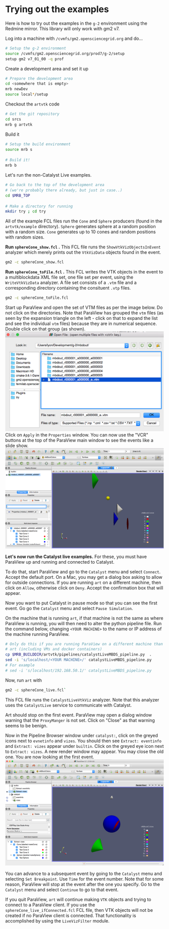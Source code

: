 # Trying out the examples

Here is how to try out the examples in the `g-2` 
environment using the Redmine mirror. This library will only work with 
 gm2 v7.

Log into a machine with `/cvmfs/gm2.opensciencegrid.org` and do...

```bash
# Setup the g-2 environment
source /cvmfs/gm2.opensciencegrid.org/prod7/g-2/setup
setup gm2 v7_01_00 -q prof
```

Create a development area and set it up

```bash
# Prepare the development area
cd <somewhere that is empty>
mrb newDev
source local*/setup
```

Checkout the `artvtk` code

```bash
# Get the git repository
cd srcs
mrb g artvtk
```

Build it

```bash
# Setup the build environment
source mrb s

# Build it!
mrb b
```

Let's run the non-Catalyst Live examples. 

```bash
# Go back to the top of the development area 
# (we're probably there already, but just in case..)
cd $MRB_TOP

# Make a directory for running
mkdir try ; cd try
```

All of the example FCL files run the `Cone` and `Sphere` producers (found 
in the `artvtk/example` directory). `Sphere` generates sphere at a random
position with a random size. `Cone` generates up to 10 cones and random
 positions with random sizes. 

**Run `sphereCone_show.fcl` .** This FCL file runs the `ShowVtkVizObjectsInEvent` 
analyzer which merely prints out the `VtkVizData` objects found in the
event. 

```bash
gm2 -c sphereCone_show.fcl
```

**Run `sphereCone_toFile.fcl` .** This FCL writes the VTK objects in the 
 event to a multiblockdata XML file set, one file set per event, using
 the `WriteVtkVizData` analyzer. A file set
 consists of a `.vtm` file and a corresponding directory containing the 
 consituent `.vtp` files. 
 
 ```bash
 gm2 -c sphereCone_toFile.fcl
 ```

Start up ParaView and open the set of VTM files as per the image below.
Do not click on the directories. Note that ParaView has grouped the 
`vtm` files (as seen by the expansion triangle on the left - click on that
to expand the list and see the individual `vtm` files) because they 
are in numerical sequence. Double click on that group (as shown).
![Open VTM files](imgs/openvtm.png)
Click on `Apply` in the `Properties` window. You can now use the "VCR"
buttons at the top of the ParaView main window to see the events like a slide show.
![Slide Show](imgs/slideshow.png)

**Let's now run the Catalyst live examples.** For these, you must have 
ParaView up and running and connected to Catalyst. 

To do that, start ParaView and go to the `Catalyst` menu and select `Connect`. 
Accept the default port. On a Mac, you may get a dialog box asking to allow for
outside connections. If you are running `art` on a different machine, then
click on `Allow`, otherwise click on `Deny`. Accept the confirmation box
that will appear. 

Now you want to put Catalyst in pause mode so that
you can see the first event. Go go the `Catalyst` menu and select 
`Pause Simulation`.

On the machine that is running `art`, if that machine is not the same
as where ParaView is running, you will then need to alter the 
python pipeline file. Run the command below, changing `<YOUR MACHINE>` 
to the name or IP address of the machine running ParaView.  

```bash
# Only do this if you are running ParaView on a different machine than
# art (including VMs and docker containers)
cp $MRB_BUILDDIR/artvtk/pipelines/catalystLiveMBDS_pipeline.py  .
sed -i 's/localhost/<YOUR MACHINE>/' catalystLiveMBDS_pipeline.py
# For example
# sed -i 's/localhost/192.168.50.1/' catalystLiveMBDS_pipeline.py
```

Now, run `art` with
```bash
gm2 -c sphereCone_live.fcl`
```

This FCL file runs the `CatalystLiveVtkViz` analyzer. Note that this
analyzer uses the `CatalystLive` service to communicate with 
Catalyst. 

Art should stop on the first event. ParaView may open a dialog window 
warning that the `ProxyManger` is not set. Click on "Close" as that
warning seems to be benign. 

Now in the Pipeline Browser window under `catalyst:`, click on the greyed icons next to `evnetinfo`
and `vizes`. You should then see `Extract: eventinfo` and `Extract: vizes`
appear under `builtin`. Click on the greyed eye icon next to `Extract: vizes`. 
A new render window may appear. You may close the old one. You are now 
 looking at the first event. 
![First event](imgs/firstEvent.png)

You can advance to a subsequent event by going to the `Catalyst` menu
and selecting `Set Breakpoint`. Use `Time` for the event number. Note
that for some reason, ParaView will stop at the event after the one 
you specify. Go to the `Catalyst` menu and select `Continue` to go 
to that event. 

If you quit ParaView, `art` will continue making `VTK` objects and
trying to connect to a ParaView client. If you use the 
`sphereCone_live_ifConnected.fcl` FCL file, then VTK objects will not be
created if no ParaView client is connected. That functionality
is accomplished by using the `LiveVizFilter` module. 